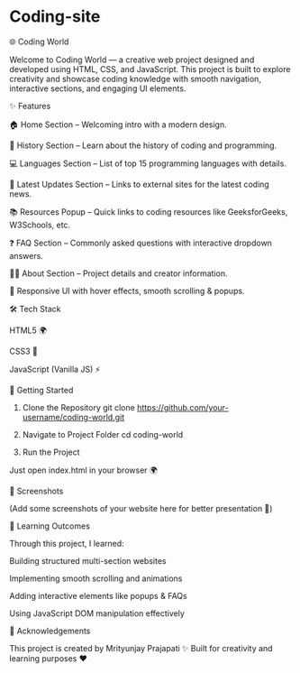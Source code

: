 # Coding-site

🌐 Coding World

Welcome to Coding World — a creative web project designed and developed using HTML, CSS, and JavaScript.
This project is built to explore creativity and showcase coding knowledge with smooth navigation, interactive sections, and engaging UI elements.

✨ Features

🏠 Home Section – Welcoming intro with a modern design.

📜 History Section – Learn about the history of coding and programming.

💻 Languages Section – List of top 15 programming languages with details.

📰 Latest Updates Section – Links to external sites for the latest coding news.

📚 Resources Popup – Quick links to coding resources like GeeksforGeeks, W3Schools, etc.

❓ FAQ Section – Commonly asked questions with interactive dropdown answers.

👨‍💻 About Section – Project details and creator information.

🎨 Responsive UI with hover effects, smooth scrolling & popups.

🛠️ Tech Stack

HTML5 🌍

CSS3 🎨

JavaScript (Vanilla JS) ⚡

🚀 Getting Started
1. Clone the Repository
git clone https://github.com/your-username/coding-world.git

2. Navigate to Project Folder
cd coding-world

3. Run the Project

Just open index.html in your browser 🌍

📸 Screenshots

(Add some screenshots of your website here for better presentation 👀)

🎯 Learning Outcomes

Through this project, I learned:

Building structured multi-section websites

Implementing smooth scrolling and animations

Adding interactive elements like popups & FAQs

Using JavaScript DOM manipulation effectively

🤝 Acknowledgements

This project is created by Mrityunjay Prajapati ✨
Built for creativity and learning purposes ❤️
